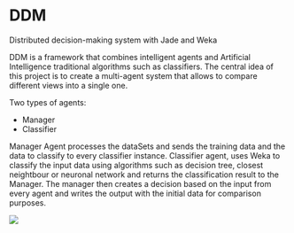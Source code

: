 DDM
===
Distributed decision-making system with Jade and Weka


DDM is a framework that combines intelligent agents and Artificial Intelligence traditional algorithms such as classifiers. The central idea of this project is to create a multi-agent system that allows to compare different views into a single one.

Two types of agents:
 - Manager
 - Classifier

Manager Agent processes the dataSets and sends the training data and the data to classify to every classifier instance.
Classifier agent, uses Weka to classify the input data using algorithms such as decision tree, closest neightbour or neuronal network and returns the classification result to the Manager. The manager then creates a decision based on the input from every agent and writes the output with the initial data for comparison purposes.

![](https://raw.github.com/JordiCorbilla/DDM/master/images/diagram.png)


